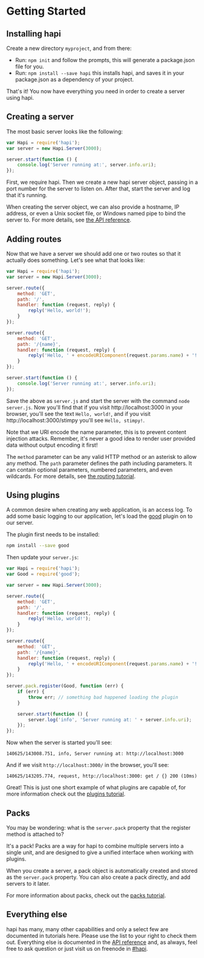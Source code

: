 # Getting Started
## Installing hapi

Create a new directory `myproject`, and from there:

* Run: `npm init` and follow the prompts, this will generate a package.json file for you.
* Run: `npm install --save hapi` this installs hapi, and saves it in your package.json as a dependency of your project.

That's it! You now have everything you need in order to create a server using hapi.

## Creating a server

The most basic server looks like the following:

```javascript
var Hapi = require('hapi');
var server = new Hapi.Server(3000);

server.start(function () {
    console.log('Server running at:', server.info.uri);
});
```

First, we require hapi. Then we create a new hapi server object, passing in a port
number for the server to listen on. After that, start the server and log that it's
running.

When creating the server object, we can also provide a hostname, IP address, or even
a Unix socket file, or Windows named pipe to bind the server to. For more details, see [the API reference](/api/#hapiserver).

## Adding routes

Now that we have a server we should add one or two routes so that it actually does something. Let's see what that looks like:

```javascript
var Hapi = require('hapi');
var server = new Hapi.Server(3000);

server.route({
    method: 'GET',
    path: '/',
    handler: function (request, reply) {
        reply('Hello, world!');
    }
});

server.route({
    method: 'GET',
    path: '/{name}',
    handler: function (request, reply) {
        reply('Hello, ' + encodeURIComponent(request.params.name) + '!');
    }
});

server.start(function () {
    console.log('Server running at:', server.info.uri);
});
```

Save the above as `server.js` and start the server with the command `node server.js`. Now you'll find that if you visit http://localhost:3000 in your browser, you'll see the text `Hello, world!`, and if you visit http://localhost:3000/stimpy you'll see `Hello, stimpy!`.

Note that we URI encode the name parameter, this is to prevent content injection attacks. Remember, it's never a good idea to render user provided data without output encoding it first!

The `method` parameter can be any valid HTTP method or an asterisk to allow any method. The `path` parameter defines the path including parameters. It can contain optional parameters, numbered parameters, and even wildcards. For more details, see [the routing tutorial](/tutorials/routing).

## Using plugins

A common desire when creating any web application, is an access log. To add some basic logging to our application, let's load the [good](https://github.com/spumko/good) plugin on to our server.

The plugin first needs to be installed:

```bash
npm install --save good
```

Then update your `server.js`:

```javascript
var Hapi = require('hapi');
var Good = require('good');

var server = new Hapi.Server(3000);

server.route({
    method: 'GET',
    path: '/',
    handler: function (request, reply) {
        reply('Hello, world!');
    }
});

server.route({
    method: 'GET',
    path: '/{name}',
    handler: function (request, reply) {
        reply('Hello, ' + encodeURIComponent(request.params.name) + '!');
    }
});

server.pack.register(Good, function (err) {
    if (err) {
        throw err; // something bad happened loading the plugin
    }

    server.start(function () {
        server.log('info', 'Server running at: ' + server.info.uri);
    });
});
```

Now when the server is started you'll see:

```
140625/143008.751, info, Server running at: http://localhost:3000
```

And if we visit `http://localhost:3000/` in the browser, you'll see:

```
140625/143205.774, request, http://localhost:3000: get / {} 200 (10ms)
```

Great! This is just one short example of what plugins are capable of, for more information check out the [plugins tutorial](/tutorials/plugins).

## Packs

You may be wondering: what is the `server.pack` property that the register method is attached to?

It's a pack! Packs are a way for hapi to combine multiple servers into a single unit, and are designed to give a unified interface when working with plugins.

When you create a server, a pack object is automatically created and stored as the `server.pack` property. You can also create a pack directly, and add servers to it later.

For more information about packs, check out the [packs tutorial](/tutorials/packs).

## Everything else

hapi has many, many other capabilities and only a select few are documented in tutorials here. Please use the list to your right to check them out. Everything else is documented in the [API reference](/api) and, as always, feel free to ask question or just visit us on freenode in [#hapi](http://webchat.freenode.net/?channels=hapi).
